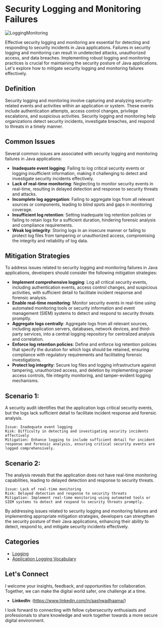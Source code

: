 # Security Logging and Monitoring Failures

![LoggingMonitoring](https://github.com/vsang181/OWASP-Interview-Preperation/assets/28651683/7a51a9d9-75fe-481f-9407-0128e9ce7f15)

Effective security logging and monitoring are essential for detecting and responding to security incidents in Java applications. Failures in security logging and monitoring can result in undetected attacks, unauthorized access, and data breaches. Implementing robust logging and monitoring practices is crucial for maintaining the security posture of Java applications. Let's explore how to mitigate security logging and monitoring failures effectively.

## Definition

Security logging and monitoring involve capturing and analyzing security-related events and activities within an application or system. These events include authentication attempts, access control changes, privilege escalations, and suspicious activities. Security logging and monitoring help organizations detect security incidents, investigate breaches, and respond to threats in a timely manner.

## Common Issues

Several common issues are associated with security logging and monitoring failures in Java applications:

- **Inadequate event logging**: Failing to log critical security events or logging insufficient information, making it challenging to detect and investigate security incidents effectively.
- **Lack of real-time monitoring**: Neglecting to monitor security events in real-time, resulting in delayed detection and response to security threats and attacks.
- **Incomplete log aggregation**: Failing to aggregate logs from all relevant sources or components, leading to blind spots and gaps in monitoring coverage.
- **Insufficient log retention**: Setting inadequate log retention policies or failing to retain logs for a sufficient duration, hindering forensic analysis and compliance requirements.
- **Weak log integrity**: Storing logs in an insecure manner or failing to protect log files from tampering or unauthorized access, compromising the integrity and reliability of log data.

## Mitigation Strategies

To address issues related to security logging and monitoring failures in Java applications, developers should consider the following mitigation strategies:

- **Implement comprehensive logging**: Log all critical security events, including authentication events, access control changes, and suspicious activities, with sufficient detail to facilitate incident response and forensic analysis.
- **Enable real-time monitoring**: Monitor security events in real-time using automated monitoring tools or security information and event management (SIEM) systems to detect and respond to security threats promptly.
- **Aggregate logs centrally**: Aggregate logs from all relevant sources, including application servers, databases, network devices, and third-party services, into a central logging repository for centralized analysis and correlation.
- **Enforce log retention policies**: Define and enforce log retention policies that specify the duration for which logs should be retained, ensuring compliance with regulatory requirements and facilitating forensic investigations.
- **Protect log integrity**: Secure log files and logging infrastructure against tampering, unauthorized access, and deletion by implementing proper access controls, file integrity monitoring, and tamper-evident logging mechanisms.

## Scenario 1:

A security audit identifies that the application logs critical security events, but the logs lack sufficient detail to facilitate incident response and forensic analysis.

```
Issue: Inadequate event logging
Risk: Difficulty in detecting and investigating security incidents effectively
Mitigation: Enhance logging to include sufficient detail for incident response and forensic analysis, ensuring critical security events are logged comprehensively.
```

## Scenario 2:

The analysis reveals that the application does not have real-time monitoring capabilities, leading to delayed detection and response to security threats.

```
Issue: Lack of real-time monitoring
Risk: Delayed detection and response to security threats
Mitigation: Implement real-time monitoring using automated tools or SIEM systems to detect and respond to security threats promptly.
```

By addressing issues related to security logging and monitoring failures and implementing appropriate mitigation strategies, developers can strengthen the security posture of their Java applications, enhancing their ability to detect, respond to, and mitigate security incidents effectively.
## Categories

- [Logging](Logging.md)
- [Application Logging Vocabulary](Application-Logging-Vocabulary.md)

## Let's Connect

I welcome your insights, feedback, and opportunities for collaboration. Together, we can make the digital world safer, one challenge at a time.

- **LinkedIn**: (https://www.linkedin.com/in/aashwadhaama/)

I look forward to connecting with fellow cybersecurity enthusiasts and professionals to share knowledge and work together towards a more secure digital environment.
